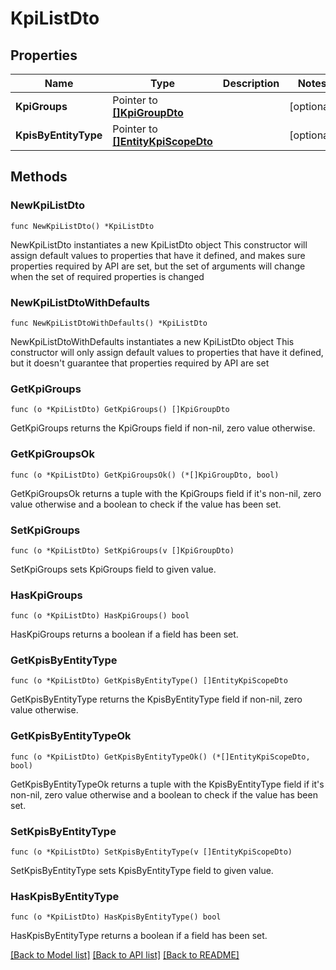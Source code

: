# KpiListDto

## Properties

Name | Type | Description | Notes
------------ | ------------- | ------------- | -------------
**KpiGroups** | Pointer to [**[]KpiGroupDto**](KpiGroupDto.md) |  | [optional] 
**KpisByEntityType** | Pointer to [**[]EntityKpiScopeDto**](EntityKpiScopeDto.md) |  | [optional] 

## Methods

### NewKpiListDto

`func NewKpiListDto() *KpiListDto`

NewKpiListDto instantiates a new KpiListDto object
This constructor will assign default values to properties that have it defined,
and makes sure properties required by API are set, but the set of arguments
will change when the set of required properties is changed

### NewKpiListDtoWithDefaults

`func NewKpiListDtoWithDefaults() *KpiListDto`

NewKpiListDtoWithDefaults instantiates a new KpiListDto object
This constructor will only assign default values to properties that have it defined,
but it doesn't guarantee that properties required by API are set

### GetKpiGroups

`func (o *KpiListDto) GetKpiGroups() []KpiGroupDto`

GetKpiGroups returns the KpiGroups field if non-nil, zero value otherwise.

### GetKpiGroupsOk

`func (o *KpiListDto) GetKpiGroupsOk() (*[]KpiGroupDto, bool)`

GetKpiGroupsOk returns a tuple with the KpiGroups field if it's non-nil, zero value otherwise
and a boolean to check if the value has been set.

### SetKpiGroups

`func (o *KpiListDto) SetKpiGroups(v []KpiGroupDto)`

SetKpiGroups sets KpiGroups field to given value.

### HasKpiGroups

`func (o *KpiListDto) HasKpiGroups() bool`

HasKpiGroups returns a boolean if a field has been set.

### GetKpisByEntityType

`func (o *KpiListDto) GetKpisByEntityType() []EntityKpiScopeDto`

GetKpisByEntityType returns the KpisByEntityType field if non-nil, zero value otherwise.

### GetKpisByEntityTypeOk

`func (o *KpiListDto) GetKpisByEntityTypeOk() (*[]EntityKpiScopeDto, bool)`

GetKpisByEntityTypeOk returns a tuple with the KpisByEntityType field if it's non-nil, zero value otherwise
and a boolean to check if the value has been set.

### SetKpisByEntityType

`func (o *KpiListDto) SetKpisByEntityType(v []EntityKpiScopeDto)`

SetKpisByEntityType sets KpisByEntityType field to given value.

### HasKpisByEntityType

`func (o *KpiListDto) HasKpisByEntityType() bool`

HasKpisByEntityType returns a boolean if a field has been set.


[[Back to Model list]](../README.md#documentation-for-models) [[Back to API list]](../README.md#documentation-for-api-endpoints) [[Back to README]](../README.md)


